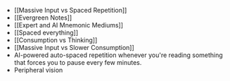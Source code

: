 - [[Massive Input vs Spaced Repetition]]
- [[Evergreen Notes]]
- [[Expert and AI Mnemonic Mediums]]
- [[Spaced everything]]
- [[Consumption vs Thinking]]
- [[Massive Input vs Slower Consumption]]
- AI-powered auto-spaced repetition whenever you're reading something that forces you to pause every few minutes. 
- Peripheral vision